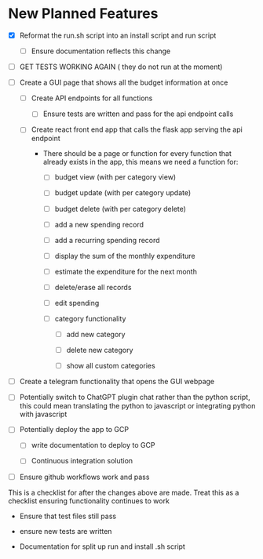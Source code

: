 # New Planned Features

*   [x] Reformat the run.sh script into an install script and run script

    *   [ ] Ensure documentation reflects this change

*   [ ] GET TESTS WORKING AGAIN ( they do not run at the moment)&#x20;

*   [ ] Create a GUI page that shows all the budget information at once

    *   [ ] Create API endpoints for all functions

        *   [ ] Ensure tests are written and pass for the api endpoint calls

    *   [ ] Create react front end app that calls the flask app serving the api endpoint

        *   There should be a page or function for every function that already exists in the app, this means we need a function for:

            *   [ ] budget view (with per category view)

            *   [ ] budget update (with per category update)

            *   [ ] budget delete (with per category delete)

            *   [ ] add a new spending record

            *   [ ] add a recurring spending record

            *   [ ] display the sum of the monthly expenditure

            *   [ ] estimate the expenditure for the next month

            *   [ ] delete/erase all records

            *   [ ] edit spending

            *   [ ] category functionality

                *   [ ] add new category

                *   [ ] delete new category

                *   [ ] show all custom categories

*   [ ] Create a telegram functionality that opens the GUI webpage

*   [ ] Potentially switch to ChatGPT plugin chat rather than the python script, this could mean translating the python to javascript or integrating python with javascript

*   [ ] Potentially deploy the app to GCP

    *   [ ] write documentation to deploy to GCP

    *   [ ] Continuous integration solution

*   [ ] Ensure github workflows work and pass

This is a checklist for after the changes above are made. Treat this as a checklist ensuring functionality continues to work

*   Ensure that test files still pass

*   ensure new tests are written

*   Documentation for split up run and install .sh script

